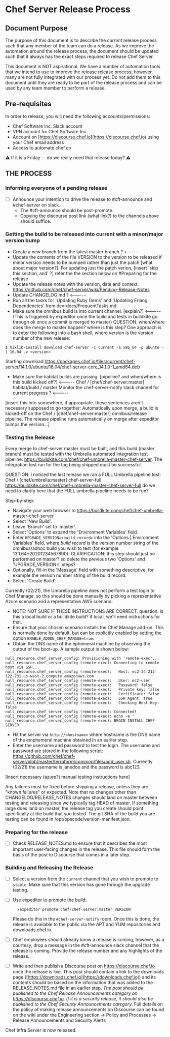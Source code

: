 # Chef Server Release Process

## Document Purpose

The purpose of this document is to describe the *current* release
process such that any member of the team can do a release. As we
improve the automation around the release process, the document should be updated such that it always has the exact steps required to release
Chef Server.

This document is NOT aspirational. We have a number of automation
tools that we intend to use to improve the release release process;
however, many are not fully integrated with our process yet. Do not
add them to this document until they are ready to be part of the
release process and can be used by any team member to perform a
release.

## Pre-requisites

In order to release, you will need the following accounts/permissions:

- Chef Software Inc. Slack account
- VPN account for Chef Software Inc.
- Account on [https://discourse.chef.io](https://discourse.chef.io) using your Chef email address
- Access to automate.chef.co

:warning: If it is a Friday -- do we really need that release today? :warning:

## THE PROCESS

### Informing everyone of a pending release

- [ ] Announce your intention to drive the release to #cft-announce and #chef-server on slack.
    - The #cft-announce should be post-promote.
    - Copying the discourse post link (what link?) to the channels above should suffice.

### Getting the build to be released into current with a minor/major version bump

- Create a new branch from the latest master branch ? <----
- Update the contents of the file VERSION to the version to be released if minor version needs to be bumped rather than just the patch [what about major version?].
For updating just the patch verion, [insert 'skip this section, and' ?] refer the the section below on #Preparing for the release
- Update the release notes with the version, date and context.
  https://github.com/chef/chef-server/wiki/Pending-Release-Notes
- Update CHANGELOG.md ? <-----
- Run all the tasks for 'Updating Ruby Gems' and 'Updating Erlang Dependencies' from dev-docs/FrequentTasks.md.
- Make sure the omnibus build is into current channel. [explain?] <-----
  (This is triggered by expeditor once the build and tests in buildkite go through ok once a commit is merged to master)
QUESTION: when/where does the merge to master happen? where is this step?
One approach is to enter the following into a bash shell, where _version_ is the version number of the new release:
```
$ mixlib-install download chef-server -c current -a x86_64 -p ubuntu -l 16.04 -v <version>
```
Starting download https://packages.chef.io/files/current/chef-server/14.1.0/ubuntu/16.04/chef-server-core_14.1.0-1_amd64.deb
- Make sure the habitat builds are passing. [pipeline? and when/where is this build kicked off?] <-----
Chef / [chef/chef-server:master] habitat/build / master 
Monitor the chef-server-notify slack channel for current progress ? <-----

[insert this info somewhere, if appropriate. these sentences aren't necessary supposed to go together:
Automatically upon merge, a build is kicked-off on the Chef / [chef/chef-server:master] omnibus/release pipeline.
The release pipeline runs automatically on merge after expeditor bumps the version...]

### Testing the Release

Every merge to chef-server master must be built, and this build (master branch) must be tested with the Umbrella automated integration test pipeline: https://buildkite.com/chef/chef-umbrella-master-chef-server.
The integration test run for the tag being shipped must be successful.

QUESTION: i noticed the last release we ran a FULL Umbrella pipeline test:
Chef / [chef/umbrella:master] chef-server-full
https://buildkite.com/chef/chef-umbrella-master-chef-server-full
do we need to clarify here that the FULL umbrella pipeline needs to be run?

Step-by-step:

- Navigate your web browser to https://buildkite.com/chef/chef-umbrella-master-chef-server
- Select 'New Build'.
- Leave 'Branch' set to 'master'.
- Select 'Options' to expand the 'Environment Variables' field.
- Enter `UPGRADE_VERSION=<build record>` into the 'Options | Environment Variables' field, where _build record_ is the version number string of the omnibus/adhoc build you wish to test (for example 13.1.64+20201234567890).
CLARIFICATION: this step should just be performed on master? so delete the previous two 'Options' and 'UPGRADE_VERSION=' steps?
- Optionally, fill-in the 'Message' field with something descriptive, for example the version number string of the build record.
- Select 'Create Build'.

Currently (02/21), the Umbrella pipeline does not perform a test login to Chef Manage, so this should be done manually by picking a representative Azure scenario and a representative AWS scenario:

- NOTE: NOT SURE IF THESE INSTRUCTIONS ARE CORRECT.
question: is this a local build or a buildkite build?
if local, we'll need instructions for that.
- Ensure that your chosen scenario installs the Chef Manage add-on.  This is normally done by default, but can be explicitly enabled by setting the option `ENABLE_ADDON_CHEF_MANAGE=true`.
- Obtain the DNS name of the ephemeral machine by observing the output of the boot-up.  A sample output is shown below:
```
null_resource.chef_server_config: Provisioning with 'remote-exec'...
null_resource.chef_server_config (remote-exec): Connecting to remote host via SSH...
null_resource.chef_server_config (remote-exec):   Host: ec2-34-212-122-231.us-west-2.compute.amazonaws.com
null_resource.chef_server_config (remote-exec):   User: ec2-user
null_resource.chef_server_config (remote-exec):   Password: false
null_resource.chef_server_config (remote-exec):   Private key: false
null_resource.chef_server_config (remote-exec):   Certificate: false
null_resource.chef_server_config (remote-exec):   SSH Agent: true
null_resource.chef_server_config (remote-exec):   Checking Host Key: false
null_resource.chef_server_config (remote-exec): Connected!
null_resource.chef_server_config (remote-exec): echo -e '
null_resource.chef_server_config (remote-exec): BEGIN INSTALL CHEF SERVER
```
- Hit the server via `http://<hostname>` where hostname is the DNS name of the emphemeral machine obtained in an earlier step.
- Enter the username and password to test the login.  The username and password are stored in the following script: https://github.com/chef/chef-server/blob/master/terraform/common/files/add_user.sh.
Currently (02/21) the username is janedoe and the password is abc123.

[insert necessary (azure?) manual testing instructions here]

Any failures must be fixed before shipping a release, unless they are "known failures" or expected. Note that no changes other than CHANGELOG/RELEASE_NOTES changes should land on master between testing and releasing since we typically tag HEAD of master. If something large does land on master, the release tag you create should point specifically at the build that you tested. The git SHA of the build you are testing can be found in /opt/opscode/version-manifest.json.

### Preparing for the release

- [ ] Check RELEASE_NOTES.md to ensure that it describes the
  most important user-facing changes in the release. This file should
  form the basis of the post to Discourse that comes in a later step.

### Building and Releasing the Release

- [ ] Select a version from the `current` channel that you wish to promote to `stable`. Make sure that this version has gone through the upgrade testing.
- [ ] Use expeditor to promote the build:

        /expeditor promote chef/chef-server:master VERSION

  Please do this in the `#chef-server-notify` room.  Once this is
  done, the release is available to the public via the APT and YUM
  repositories and downloads.chef.io.

- [ ] Chef employees should already know a release is coming; however, as a
  courtesy, drop a message in the #cft-announce slack channel that the release
  is coming. Provide the release number and any highlights of the release.

- [ ] Write and then publish a Discourse post on https://discourse.chef.io
  once the release is live. This post should contain a link to the downloads
  page ([https://downloads.chef.io](https://downloads.chef.io)) and its contents
  should be based on the information that was added to the RELEASE_NOTES.md file
  in an earlier step. *The post should  be published to the Chef Release
  Announcements category on https://discourse.chef.io. If it is a security
  release, it should also be published to the Chef Security Announcements
  category.* Full details on the policy of making release announcements on
  Discourse can be found on the wiki under the Engineering section ->
  Policy and Processes -> Release Announcements and Security Alerts

Chef Infra Server is now released.
